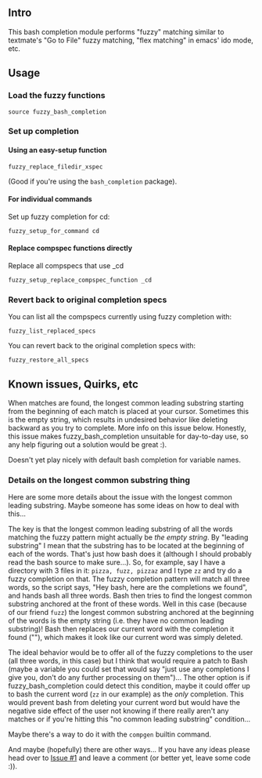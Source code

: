 ## Intro

This bash completion module performs "fuzzy" matching similar to
textmate's "Go to File" fuzzy matching, "flex matching" in emacs' ido
mode, etc.


## Usage
### Load the fuzzy functions

    source fuzzy_bash_completion

### Set up completion
#### Using an easy-setup function

    fuzzy_replace_filedir_xspec

(Good if you're using the `bash_completion` package).

#### For individual commands

Set up fuzzy completion for cd:

    fuzzy_setup_for_command cd

#### Replace compspec functions directly

Replace all compspecs that use _cd

    fuzzy_setup_replace_compspec_function _cd

### Revert back to original completion specs

You can list all the compspecs currently using fuzzy completion with:

    fuzzy_list_replaced_specs

You can revert back to the original completion specs with:

    fuzzy_restore_all_specs


## Known issues, Quirks, etc

When matches are found, the longest common leading substring starting
from the beginning of each match is placed at your cursor. Sometimes
this is the empty string, which results in undesired behavior like
deleting backward as you try to complete. More info on this issue
below. Honestly, this issue makes fuzzy_bash_completion unsuitable for
day-to-day use, so any help figuring out a solution would be great :).

Doesn't yet play nicely with default bash completion for variable
names.

### Details on the longest common substring thing

Here are some more details about the issue with the longest common
leading substring. Maybe someone has some ideas on how to deal with
this...

The key is that the longest common leading substring of all the words
matching the fuzzy pattern might actually be *the empty string*. By
"leading substring" I mean that the substring has to be located at the
beginning of each of the words. That's just how bash does it (although
I should probably read the bash source to make sure...). So, for
example, say I have a directory with 3 files in it: `pizza, fuzz,
pizzaz` and I type `zz` and try do a fuzzy completion on that. The
fuzzy completion pattern will match all three words, so the script
says, "Hey bash, here are the completions we found", and hands bash
all three words. Bash then tries to find the longest common substring
anchored at the front of these words. Well in this case (because of
our friend `fuzz`) the longest common substring anchored at the
beginning of the words is the empty string (i.e. they have no common
leading substring)! Bash then replaces our current word with the
completion it found (""), which makes it look like our current word
was simply deleted.

The ideal behavior would be to offer all of the fuzzy completions to
the user (all three words, in this case) but I think that would
require a patch to Bash (maybe a variable you could set that would say
"just use any completions I give you, don't do any further processing
on them")... The other option is if fuzzy_bash_completion could detect
this condition, maybe it could offer up to bash the current word (`zz`
in our example) as the *only* completion. This would prevent bash from
deleting your current word but would have the negative side effect of
the user not knowing if there really aren't any matches or if you're
hitting this "no common leading substring" condition...

Maybe there's a way to do it with the `compgen` builtin command.

And maybe (hopefully) there are other ways... If you have any ideas
please head over to [Issue #1](/mgalgs/fuzzy_bash_completion/issues/1)
and leave a comment (or better yet, leave some code :)).
